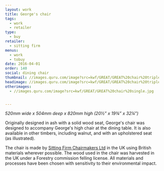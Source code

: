```yaml
---
layout: work
title: George's chair
tags:
  - work
  - retailer
type:
  - buy
retailer:
  - sitting firm
menus:
  - work
  - tobuy
date: 2016-04-01
order: 140
social: dining chair
thumbnail: //images.quru.com/image?src=kwf/GREAT/GREAT%20chair%20triple.jpg&width=175&height=175&fill=auto
headimage: //images.quru.com/image?src=kwf/GREAT/GREAT%20chair%20triple.jpg&fill=auto
otherimages:
  - //images.quru.com/image?src=kwf/GREAT/GREAT%20chair%20single.jpg


---
```


_520mm wide x 504mm deep x 820mm high (20&frac12;” x  19&frac34;” x 32&frac14;”)_  

Originally designed in ash with a solid wood seat, George's chair was designed to accompany George's high chair at the dining table. It is also available in other timbers, including walnut, and with an upholstered seat (as illustrated).

The chair is made by [Sitting Firm Chairmakers Ltd][132b6906] in the UK using British materials wherever possible. The wood used in the chair was harvested in the UK under a Forestry commission felling license. All materials and processes have been chosen with sensitivity to their environmental impact.

  [132b6906]: /retailers/sittingfirm.html "Sitting Firm"
